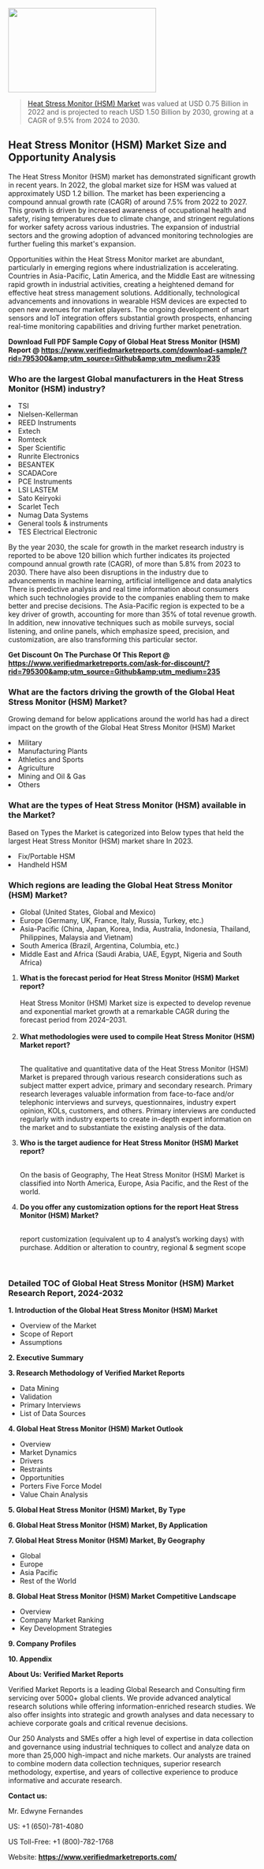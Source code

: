 <img src="https://ffe5etoiles.com/wp-content/uploads/2024/12/MST1-300x171.png" alt="" width="300" height="171" class="alignnone size-medium wp-image-20088" /><blockquote><p><p><a href="https://www.verifiedmarketreports.com/download-sample/?rid=795300&utm_source=Github&utm_medium=235" target="_blank">Heat Stress Monitor (HSM) Market</a> was valued at USD 0.75 Billion in 2022 and is projected to reach USD 1.50 Billion by 2030, growing at a CAGR of 9.5% from 2024 to 2030.</p></blockquote><p><h2>Heat Stress Monitor (HSM) Market Size and Opportunity Analysis</h2><p>The Heat Stress Monitor (HSM) market has demonstrated significant growth in recent years. In 2022, the global market size for HSM was valued at approximately USD 1.2 billion. The market has been experiencing a compound annual growth rate (CAGR) of around 7.5% from 2022 to 2027. This growth is driven by increased awareness of occupational health and safety, rising temperatures due to climate change, and stringent regulations for worker safety across various industries. The expansion of industrial sectors and the growing adoption of advanced monitoring technologies are further fueling this market's expansion.</p><p>Opportunities within the Heat Stress Monitor market are abundant, particularly in emerging regions where industrialization is accelerating. Countries in Asia-Pacific, Latin America, and the Middle East are witnessing rapid growth in industrial activities, creating a heightened demand for effective heat stress management solutions. Additionally, technological advancements and innovations in wearable HSM devices are expected to open new avenues for market players. The ongoing development of smart sensors and IoT integration offers substantial growth prospects, enhancing real-time monitoring capabilities and driving further market penetration.</p></p><p class=""><strong>Download Full PDF Sample Copy of Global Heat Stress Monitor (HSM) Report @ <a href="https://www.verifiedmarketreports.com/download-sample/?rid=795300&amp;utm_source=Github&amp;utm_medium=235" target="_blank">https://www.verifiedmarketreports.com/download-sample/?rid=795300&amp;utm_source=Github&amp;utm_medium=235</a></strong></p><h3 id="" class="">Who are the largest Global manufacturers in the Heat Stress Monitor (HSM) industry?</h3><p><li>TSI</li><li> Nielsen-Kellerman</li><li> REED Instruments</li><li> Extech</li><li> Romteck</li><li> Sper Scientific</li><li> Runrite Electronics</li><li> BESANTEK</li><li> SCADACore</li><li> PCE Instruments</li><li> LSI LASTEM</li><li> Sato Keiryoki</li><li> Scarlet Tech</li><li> Numag Data Systems</li><li> General tools & instruments</li><li> TES Electrical Electronic</li></p><div class=""><div class="" dir="" data-message-author-role="" data-message-id="" data-message-model-slug=""><div class=""><div class=""><div class=""><div class="" dir="" data-message-author-role="" data-message-id="" data-message-model-slug=""><div class=""><div class=""><p>By the year 2030, the scale for growth in the market research industry is reported to be above 120 billion which further indicates its projected compound annual growth rate (CAGR), of more than 5.8% from 2023 to 2030. There have also been disruptions in the industry due to advancements in machine learning, artificial intelligence and data analytics There is predictive analysis and real time information about consumers which such technologies provide to the companies enabling them to make better and precise decisions. The Asia-Pacific region is expected to be a key driver of growth, accounting for more than 35% of total revenue growth. In addition, new innovative techniques such as mobile surveys, social listening, and online panels, which emphasize speed, precision, and customization, are also transforming this particular sector.</p><p><strong>Get Discount On The Purchase Of This Report @&nbsp; <a href="https://www.verifiedmarketreports.com/ask-for-discount/?rid=795300&amp;utm_source=Github&amp;utm_medium=235" target="_blank">https://www.verifiedmarketreports.com/ask-for-discount/?rid=795300&amp;utm_source=Github&amp;utm_medium=235</a></strong></p></div></div></div></div></div></div></div></div><h3 id="" class="">What are the factors driving the growth of the Global Heat Stress Monitor (HSM) Market?</h3><p id="" class="">Growing demand for below applications around the world has had a direct impact on the growth of the Global Heat Stress Monitor (HSM) Market</p><p id="" class=""><li>Military</li><li> Manufacturing Plants</li><li> Athletics and Sports</li><li> Agriculture</li><li> Mining and Oil & Gas</li><li> Others</li></p><h3 id="" class="">What are the types of Heat Stress Monitor (HSM) available in the Market?</h3><p id="" class="">Based on Types the Market is categorized into Below types that held the largest Heat Stress Monitor (HSM) market share In 2023.</p><p id="" class=""><li>Fix/Portable HSM</li><li> Handheld HSM</li></p><h3 id="" class="">Which regions are leading the Global Heat Stress Monitor (HSM) Market?</h3><ul><li>Global (United States, Global and Mexico)</li><li>Europe (Germany, UK, France, Italy, Russia, Turkey, etc.)</li><li>Asia-Pacific (China, Japan, Korea, India, Australia, Indonesia, Thailand, Philippines, Malaysia and Vietnam)</li><li>South America (Brazil, Argentina, Columbia, etc.)</li><li>Middle East and Africa (Saudi Arabia, UAE, Egypt, Nigeria and South Africa)</li></ul><p><ol><li><strong>What is the forecast period for Heat Stress Monitor (HSM) Market report?<br /></strong><br /><span data-sheets-root="1" data-sheets-value="{&quot;1&quot;:2,&quot;2&quot;:&quot;XXXX size is expected to develop revenue and exponential market growth at a remarkable CAGR during the forecast period from 2024&ndash;2030.&quot;}" data-sheets-userformat="{&quot;2&quot;:12674,&quot;4&quot;:{&quot;1&quot;:2,&quot;2&quot;:16776960},&quot;10&quot;:2,&quot;11&quot;:0,&quot;15&quot;:&quot;Arial&quot;,&quot;16&quot;:12}">Heat Stress Monitor (HSM) Market size is expected to develop revenue and exponential market growth at a remarkable CAGR during the forecast period from 2024&ndash;2031.</span><br /><br /></li><li><strong>What methodologies were used to compile Heat Stress Monitor (HSM) Market report?<br /><br /></strong><p>The qualitative and quantitative data of the&nbsp;Heat Stress Monitor (HSM) Market is prepared through various research considerations such as subject matter expert advice, primary and secondary research. Primary research leverages valuable information from face-to-face and/or telephonic interviews and surveys, questionnaires, industry expert opinion, KOLs, customers, and others. Primary interviews are conducted regularly with industry experts to create in-depth expert information on the market and to substantiate the existing analysis of the data.&nbsp;</p></li><li><strong>Who is the target audience for Heat Stress Monitor (HSM) Market report?<br /><br /></strong><p>On the basis of Geography, The&nbsp;Heat Stress Monitor (HSM) Market is classified into North America, Europe, Asia Pacific, and the Rest of the world.</p></li><li><strong>Do you offer any customization options for the report Heat Stress Monitor (HSM) Market?<br /><br /></strong><p>report customization (equivalent up to 4 analyst&rsquo;s working days) with purchase. Addition or alteration to country, regional &amp; segment scope</p><p>&nbsp;</p></li></ol></p><h3 id="" class="">Detailed TOC of Global Heat Stress Monitor (HSM) Market Research Report, 2024-2032</h3><p id="" class=""><strong>1. Introduction of the Global Heat Stress Monitor (HSM) Market</strong></p><ul><li>Overview of the Market</li><li>Scope of Report</li><li>Assumptions</li></ul><p id="" class=""><strong>2. Executive Summary</strong></p><p id="" class=""><strong>3. Research Methodology of&nbsp;Verified Market Reports</strong></p><ul><li>Data Mining</li><li>Validation</li><li>Primary Interviews</li><li>List of Data Sources</li></ul><p id="" class=""><strong>4. Global Heat Stress Monitor (HSM) Market Outlook</strong></p><ul><li>Overview</li><li>Market Dynamics</li><li>Drivers</li><li>Restraints</li><li>Opportunities</li><li>Porters Five Force Model</li><li>Value Chain Analysis</li></ul><p id="" class=""><strong>5. Global Heat Stress Monitor (HSM) Market, By&nbsp;Type</strong></p><p id="" class=""><strong>6. Global Heat Stress Monitor (HSM) Market, By Application</strong></p><p id="" class=""><strong>7. Global Heat Stress Monitor (HSM) Market, By Geography</strong></p><ul><li>Global</li><li>Europe</li><li>Asia Pacific</li><li>Rest of the World</li></ul><p id="" class=""><strong>8. Global Heat Stress Monitor (HSM) Market Competitive Landscape</strong></p><ul><li>Overview</li><li>Company Market Ranking</li><li>Key Development Strategies</li></ul><p id="" class=""><strong>9. Company Profiles</strong></p><p id="" class=""><strong>10. Appendix</strong></p><p id="" class=""><strong>About Us: Verified Market Reports</strong></p><p id="" class="">Verified Market Reports is a leading Global Research and Consulting firm servicing over 5000+ global clients. We provide advanced analytical research solutions while offering information-enriched research studies. We also offer insights into strategic and growth analyses and data necessary to achieve corporate goals and critical revenue decisions.</p><p id="" class="">Our 250 Analysts and SMEs offer a high level of expertise in data collection and governance using industrial techniques to collect and analyze data on more than 25,000 high-impact and niche markets. Our analysts are trained to combine modern data collection techniques, superior research methodology, expertise, and years of collective experience to produce informative and accurate research.</p><p id="" class=""><strong>Contact us:</strong></p><p id="" class="">Mr. Edwyne Fernandes</p><p id="" class="">US: +1 (650)-781-4080</p><p id="" class="">US Toll-Free: +1 (800)-782-1768</p><p id="" class="">Website: <a target="" data-test-app-aware-link=""><strong>https://www.verifiedmarketreports.com/</strong></a></p>
